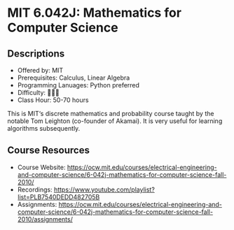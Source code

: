 # MIT 6.042J: Mathematics for Computer Science

## Descriptions

- Offered by: MIT
- Prerequisites: Calculus, Linear Algebra
- Programming Lanuages: Python preferred
- Difficulty: 🌟🌟🌟
- Class Hour: 50-70 hours

This is MIT‘s discrete mathematics and probability course taught by the notable Tom Leighton (co-founder of Akamai). It is very useful for learning algorithms subsequently.

## Course Resources

- Course Website: <https://ocw.mit.edu/courses/electrical-engineering-and-computer-science/6-042j-mathematics-for-computer-science-fall-2010/>
- Recordings: <https://www.youtube.com/playlist?list=PLB7540DEDD482705B>
- Assignments: <https://ocw.mit.edu/courses/electrical-engineering-and-computer-science/6-042j-mathematics-for-computer-science-fall-2010/assignments/>

